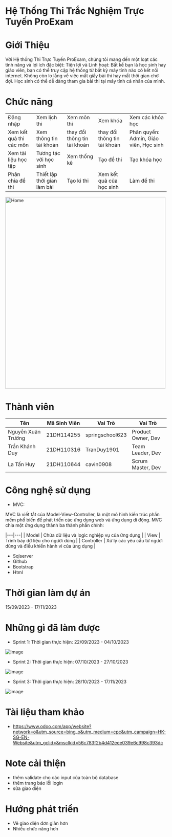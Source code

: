 # Hệ Thống Thi Trắc Nghiệm Trực Tuyến ProExam
# Giới Thiệu
Với Hệ thống Thi Trực Tuyến ProExam, chúng tôi mang đến một loạt các tính năng và lợi ích đặc biệt: Tiện lợi và Linh hoạt: Bất kể bạn là học sinh hay giáo viên, bạn có thể truy cập hệ thống từ bất kỳ máy tính nào có kết nối internet. Không còn lo lắng về việc mất giấy bài thi hay mất thời gian chờ đợi. Học sinh có thể dễ dàng tham gia bài thi tại máy tính cá nhân của mình.
# Chức năng
| | | | | |
|---|---|---|---|---|
| Đăng nhập | Xem lịch thi | Xem môn thi | Xem khóa | Xem các khóa học |
| Xem kết quả thi các môn | Xem thông tin tài khoản | thay đổi thông tin tài khoản | thay đổi thông tin tài khoản | Phân quyền: Admin, Giáo viên, Học sinh |
| Xem tài liệu học tập | Tương tác với học sinh | Xem thống kê | Tạo đề thi | Tạo khóa học |
| Phân chia đề thi | Thiết lập thời gian làm bài | Tạo kì thi | Xem kết quả của học sinh | Làm đề thi |

<img width="500" height="600" alt="Home" src="https://github.com/cavin0908/Nhom5_HeThongThiTracNghiemOnline_T6_Ca2/assets/130212092/358c7f57-0ab9-4bb4-af51-f3c0d692f93a">

# Thành viên
| Tên | Mã Sinh Viên | Vai Trò | Vai Trò |
|---|---|---|---|
| Nguyễn Xuân Trường | 21DH114255 | springschool623 | Product Owner, Dev |
| Trần Khánh Duy | 21DH110316 | TranDuy1901 | Team Leader, Dev |  
| La Tấn Huy | 21DH110644 | cavin0908 | Scrum Master, Dev |

# Công nghệ sử dụng
- MVC:

MVC là viết tắt của Model-View-Controller, là một mô hình kiến trúc phần mềm phổ biến để phát triển các ứng dụng web và ứng dụng di động. MVC chia một ứng dụng thành ba thành phần chính:

|---|---|
| Model | Chứa dữ liệu và logic nghiệp vụ của ứng dụng |
| View | Trình bày dữ liệu cho người dùng |
| Controller | Xử lý các yêu cầu từ người dùng và điều khiển hành vi của ứng dụng |

- Sqlserver
- Github
- Bootstrap
- Html

# Thời gian làm dự án
15/09/2023 - 17/11/2023

# Những gì đã làm được
- Sprint 1:
Thời gian thực hiện: 22/09/2023 - 04/10/2023

![image](https://github.com/cavin0908/Nhom5_HeThongThiTracNghiemOnline_T6_Ca2/assets/130212092/18aad7a7-1d3d-4fe0-9907-bc379a49a917)

- Sprint 2:
Thời gian thực hiện: 07/10/2023 - 27/10/2023

![image](https://github.com/cavin0908/Nhom5_HeThongThiTracNghiemOnline_T6_Ca2/assets/130212092/523a5747-0425-4456-b973-1ba278d4702d)

- Sprint 3:
Thời gian thực hiện: 28/10/2023 - 17/11/2023

![image](https://github.com/cavin0908/Nhom5_HeThongThiTracNghiemOnline_T6_Ca2/assets/130212092/3ae2d635-e169-41d0-964b-b82929a620ba)

# Tài liệu tham khảo
- https://www.odoo.com/app/website?network=o&utm_source=bing_o&utm_medium=cpc&utm_campaign=HK-SG-EN-Website&utm_gclid=&msclkid=56c783f2b4d412eee039e6c998c393dc

# Note cải thiện
- thêm validate cho các input của toàn bộ database
- thêm trang báo lỗi login
- sửa giao diện

# Hướng phát triển
- Vẽ giao diện đơn giản hơn
- Nhiều chức năng hơn
  
